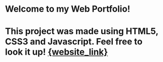 # Welcome to my Web Portfolio!

# This project was made using HTML5, CSS3 and Javascript. Feel free to look it up! [{website_link}](http://nicholasgalen.com/)
